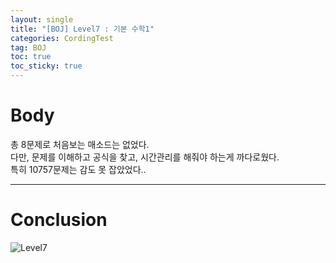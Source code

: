 ```yaml
---
layout: single
title: "[BOJ] Level7 : 기본 수학1"
categories: CordingTest
tag: BOJ
toc: true
toc_sticky: true
---
```


# Body
총 8문제로 처음보는 매소드는 없었다. <br>
다만, 문제를 이해하고 공식을 찾고, 시간관리를 해줘야 하는게 까다로웠다. <br>
특히 10757문제는 감도 못 잡았었다.. <br>
***

# Conclusion
![Level7](https://user-images.githubusercontent.com/97664446/168414167-4fc2eb62-6267-40d2-a443-53525e3245ae.PNG)